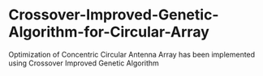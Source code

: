 # Crossover-Improved-Genetic-Algorithm-for-Circular-Array
Optimization of Concentric Circular Antenna Array has been implemented using Crossover Improved Genetic Algorithm
